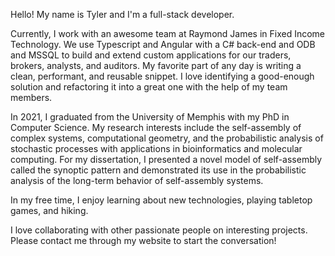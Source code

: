Hello! My name is Tyler and I'm a full-stack developer.

Currently, I work with an awesome team at Raymond James in Fixed Income Technology. We use Typescript and Angular with a C# back-end and ODB and MSSQL to build and extend custom applications for our traders, brokers, analysts, and auditors. My favorite part of any day is writing a clean, performant, and reusable snippet. I love  identifying a good-enough solution and refactoring it into a great one with the help of my team members.

In 2021, I graduated from the University of Memphis with my PhD in Computer Science. My research interests include the self-assembly of complex systems, computational geometry, and the probabilistic analysis of stochastic processes with applications in bioinformatics and molecular computing. For my dissertation, I presented a novel model of self-assembly called the synoptic pattern and demonstrated its use in the probabilistic analysis of the long-term behavior of self-assembly systems.

In my free time, I enjoy learning about new technologies, playing tabletop games, and hiking.

I love collaborating with other passionate people on interesting projects. Please contact me through my website to start the conversation!
